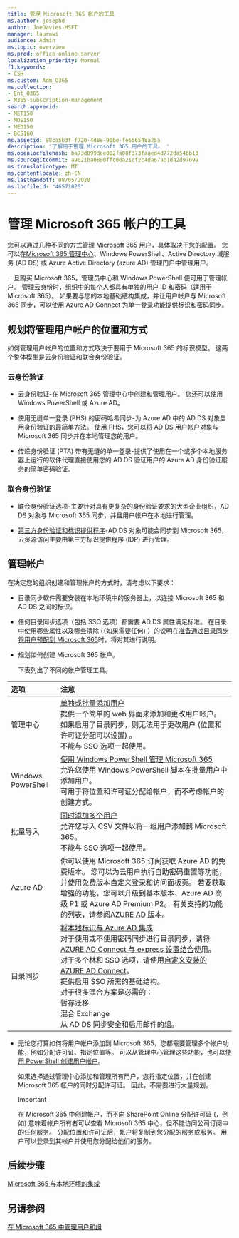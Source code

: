 ```yaml
---
title: 管理 Microsoft 365 帐户的工具
ms.author: josephd
author: JoeDavies-MSFT
manager: laurawi
audience: Admin
ms.topic: overview
ms.prod: office-online-server
localization_priority: Normal
f1.keywords:
- CSH
ms.custom: Adm_O365
ms.collection:
- Ent_O365
- M365-subscription-management
search.appverid:
- MET150
- MOE150
- MED150
- BCS160
ms.assetid: 98ca5b3f-f720-4d8e-91be-fe656548a25a
description: '了解用于管理 Microsoft 365 用户的工具。 '
ms.openlocfilehash: ba73d899dee002fa08f373faaed4d772da546b13
ms.sourcegitcommit: a9021ba0800ffc0da21cf2c4da67ab1da2d97099
ms.translationtype: MT
ms.contentlocale: zh-CN
ms.lasthandoff: 08/05/2020
ms.locfileid: "46571025"
---
```

# <a name="tools-to-manage-microsoft-365-accounts"></a>管理 Microsoft 365 帐户的工具

您可以通过几种不同的方式管理 Microsoft 365 用户，具体取决于您的配置。 您可以在[Microsoft 365 管理中心](https://admin.microsoft.com)、Windows PowerShell、Active Directory 域服务 (AD DS) 或 Azure Active Directory (azure AD) 管理门户中管理用户。 

一旦购买 Microsoft 365，管理员中心和 Windows PowerShell 便可用于管理帐户。 管理云身份时，组织中的每个人都具有单独的用户 ID 和密码（适用于 Microsoft 365）。 如果要与您的本地基础结构集成，并让用户帐户与 Microsoft 365 同步，可以使用 Azure AD Connect 为单一登录功能提供标识和密码同步。
  
## <a name="plan-for-where-and-how-you-will-manage-your-user-accounts"></a>规划将管理用户帐户的位置和方式

如何管理用户帐户的位置和方式取决于要用于 Microsoft 365 的标识模型。 这两个整体模型是云身份验证和联合身份验证。
  
### <a name="cloud-authentication"></a>云身份验证

- 云身份验证-在 Microsoft 365 管理中心中创建和管理用户。 您还可以使用 Windows PowerShell 或 Azure AD。 
    
- 使用无缝单一登录 (PHS) 的密码哈希同步-为 Azure AD 中的 AD DS 对象启用身份验证的最简单方法。 使用 PHS，您可以将 AD DS 用户帐户对象与 Microsoft 365 同步并在本地管理您的用户。 
    
- 传递身份验证 (PTA) 带有无缝的单一登录-提供了使用在一个或多个本地服务器上运行的软件代理直接使用您的 AD DS 验证用户的 Azure AD 身份验证服务的简单密码验证。 
    
### <a name="federated-authentication"></a>联合身份验证

- 联合身份验证选项-主要针对具有更复杂的身份验证要求的大型企业组织，AD DS 对象与 Microsoft 365 同步，并且用户帐户在本地进行管理。 
    
- [第三方身份验证和标识提供程序](about-office-365-identity.md)-AD DS 对象可能会同步到 Microsoft 365，云资源访问主要由第三方标识提供程序 (IDP) 进行管理。 
    
## <a name="managing-accounts"></a>管理帐户

在决定您的组织创建和管理帐户的方式时，请考虑以下要求：
  
- 目录同步软件需要安装在本地环境中的服务器上，以连接 Microsoft 365 和 AD DS 之间的标识。
    
- 任何目录同步选项（包括 SSO 选项）都需要 AD DS 属性满足标准。 在目录中使用哪些属性以及哪些清除 (（如果需要任何) ）的说明在[准备通过目录同步将用户预配到 Microsoft 365](prepare-for-directory-synchronization.md)时，将对其进行说明。 
    
- 规划如何创建 Microsoft 365 帐户。
    
    下表列出了不同的帐户管理工具。
    
|**选项**|**注意**|
|:-----|:-----|
|管理中心  <br/> |[单独或批量添加用户](https://docs.microsoft.com/microsoft-365/admin/add-users/add-users) <br/>  提供一个简单的 web 界面来添加和更改用户帐户。  <br/>  如果启用了目录同步，则无法用于更改用户 (位置和许可证分配可以设置) 。  <br/>  不能与 SSO 选项一起使用。  <br/> |
|Windows PowerShell  <br/> |[使用 Windows PowerShell 管理 Microsoft 365](https://go.microsoft.com/fwlink/p/?LinkId=698471) <br/>  允许您使用 Windows PowerShell 脚本在批量用户中添加用户。  <br/>  可用于将位置和许可证分配给帐户，而不考虑帐户的创建方式。  <br/> |
|批量导入  <br/> |[同时添加多个用户](add-several-users-at-the-same-time.md) <br/>  允许您导入 CSV 文件以将一组用户添加到 Microsoft 365。  <br/>  不能与 SSO 选项一起使用。  <br/> |
|Azure AD  <br/> |你可以使用 Microsoft 365 订阅获取 Azure AD 的免费版本。 您可以为云用户执行自助密码重置等功能，并使用免费版本自定义登录和访问面板页。 若要获取增强的功能，您可以升级到基本版本、Azure AD 高级 P1 或 Azure AD Premium P2。 有关支持的功能的列表，请参阅[AZURE AD 版本](https://go.microsoft.com/fwlink/p/?LinkId=698465)。  <br/> |
|目录同步  <br/> |[将本地标识与 Azure AD 集成](https://go.microsoft.com/fwlink/p/?LinkID=624168) <br/>  对于使用或不使用密码同步进行目录同步，请将[AZURE AD Connect 与 express 设置结合](https://go.microsoft.com/fwlink/p/?LinkID=698537)使用。  <br/>  对于多个林和 SSO 选项，请使用[自定义安装的 AZURE AD Connect](https://go.microsoft.com/fwlink/p/?LinkId=698430)。  <br/>  提供启用 SSO 所需的基础结构。  <br/>  对于很多混合方案是必需的：  <br/>  暂存迁移  <br/>  混合 Exchange  <br/>  从 AD DS 同步安全和启用邮件的组。  <br/> |
   
- 无论您打算如何将用户帐户添加到 Microsoft 365，您都需要管理多个帐户功能，例如分配许可证、指定位置等。 可以从管理中心管理这些功能，也可以[使用 PowerShell 创建用户帐户](https://go.microsoft.com/fwlink/p/?LinkId=717083)。
    
    如果选择通过管理中心添加和管理所有用户，您将指定位置，并在创建 Microsoft 365 帐户的同时分配许可证。 因此，不需要进行大量规划。
    
    > [!IMPORTANT]
    > 在 Microsoft 365 中创建帐户，而不向 SharePoint Online 分配许可证 (，例如) 意味着帐户所有者可以查看 Microsoft 365 中心，但不能访问公司订阅中的任何服务。 分配位置和许可证后，帐户将复制到您分配的服务或服务。 用户可以登录到其帐户并使用您分配给他们的服务。 
  
## <a name="next-steps"></a>后续步骤

[Microsoft 365 与本地环境的集成](office-365-integration.md)
  
## <a name="see-also"></a>另请参阅

[在 Microsoft 365 中管理用户和组](https://docs.microsoft.com/microsoft-365/admin/add-users)
  

